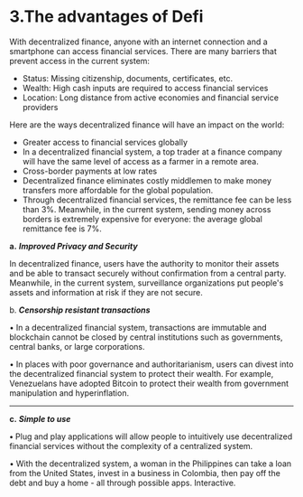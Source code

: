 # 3.The advantages of Defi

With decentralized finance, anyone with an internet connection and a smartphone can access financial services. There are many barriers that prevent access in the current system:

* Status: Missing citizenship, documents, certificates, etc.
* Wealth: High cash inputs are required to access financial services
* Location: Long distance from active economies and financial service providers

Here are the ways decentralized finance will have an impact on the world:

* Greater access to financial services globally
* In a decentralized financial system, a top trader at a finance company will have the same level of access as a farmer in a remote area.
* Cross-border payments at low rates
* Decentralized finance eliminates costly middlemen to make money transfers more affordable for the global population.
* Through decentralized financial services, the remittance fee can be less than 3%. Meanwhile, in the current system, sending money across borders is extremely expensive for everyone: the average global remittance fee is 7%.

**a.** _**Improved Privacy and Security**_

In decentralized finance, users have the authority to monitor their assets and be able to transact securely without confirmation from a central party. Meanwhile, in the current system, surveillance organizations put people's assets and information at risk if they are not secure.  


b. _**Censorship resistant transactions**_

• In a decentralized financial system, transactions are immutable and blockchain cannot be closed by central institutions such as governments, central banks, or large corporations.

• In places with poor governance and authoritarianism, users can divest into the decentralized financial system to protect their wealth. For example, Venezuelans have adopted Bitcoin to protect their wealth from government manipulation and hyperinflation.  
****

**c.** _**Simple to use**_

**•** Plug and play applications will allow people to intuitively use decentralized financial services without the complexity of a centralized system.

• With the decentralized system, a woman in the Philippines can take a loan from the United States, invest in a business in Colombia, then pay off the debt and buy a home - all through possible apps. Interactive.

